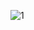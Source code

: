 ![1](https://user-images.githubusercontent.com/97128346/205462511-1bca912f-1738-4436-ac38-28a5bb723179.png)
